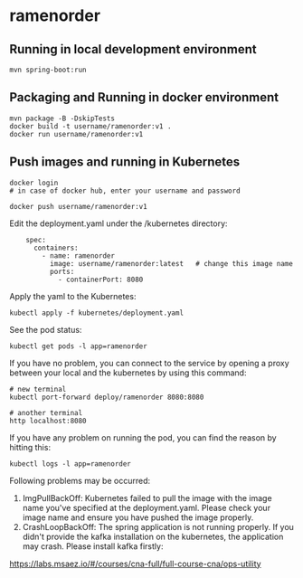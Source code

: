 # ramenorder

## Running in local development environment

```
mvn spring-boot:run
```

## Packaging and Running in docker environment

```
mvn package -B -DskipTests
docker build -t username/ramenorder:v1 .
docker run username/ramenorder:v1
```

## Push images and running in Kubernetes

```
docker login 
# in case of docker hub, enter your username and password

docker push username/ramenorder:v1
```

Edit the deployment.yaml under the /kubernetes directory:
```
    spec:
      containers:
        - name: ramenorder
          image: username/ramenorder:latest   # change this image name
          ports:
            - containerPort: 8080

```

Apply the yaml to the Kubernetes:
```
kubectl apply -f kubernetes/deployment.yaml
```

See the pod status:
```
kubectl get pods -l app=ramenorder
```

If you have no problem, you can connect to the service by opening a proxy between your local and the kubernetes by using this command:
```
# new terminal
kubectl port-forward deploy/ramenorder 8080:8080

# another terminal
http localhost:8080
```

If you have any problem on running the pod, you can find the reason by hitting this:
```
kubectl logs -l app=ramenorder
```

Following problems may be occurred:

1. ImgPullBackOff:  Kubernetes failed to pull the image with the image name you've specified at the deployment.yaml. Please check your image name and ensure you have pushed the image properly.
1. CrashLoopBackOff: The spring application is not running properly. If you didn't provide the kafka installation on the kubernetes, the application may crash. Please install kafka firstly:

https://labs.msaez.io/#/courses/cna-full/full-course-cna/ops-utility

